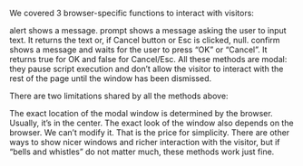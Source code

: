 We covered 3 browser-specific functions to interact with visitors:

alert
shows a message.
prompt
shows a message asking the user to input text. It returns the text or, if Cancel button or Esc is clicked, null.
confirm
shows a message and waits for the user to press “OK” or “Cancel”. It returns true for OK and false for Cancel/Esc.
All these methods are modal: they pause script execution and don’t allow the visitor to interact with the rest of the page until the window has been dismissed.

There are two limitations shared by all the methods above:

The exact location of the modal window is determined by the browser. Usually, it’s in the center.
The exact look of the window also depends on the browser. We can’t modify it.
That is the price for simplicity. There are other ways to show nicer windows and richer interaction with the visitor, but if “bells and whistles” do not matter much, these methods work just fine.
